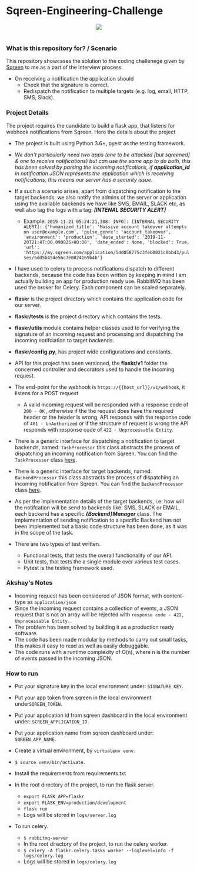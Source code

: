# Sqreen-Engineering-Challenge
<div align="center">
  <img src="https://warehouse-camo.cmh1.psfhosted.org/ff0cff6b90e14dae12ba8f267acc4694632db0cf/68747470733a2f2f73717265656e2d6173736574732e73332d65752d776573742d312e616d617a6f6e6177732e636f6d2f6c6f676f732f73717265656e2d6c6f676f2d3236342d312e737667"><br><br>
</div>

### What is this repository for? / Scenario ###

This repository showcases the solution to the coding challenege given by [Sqreen](https://www.sqreen.com/) to me as a part of the interview process.

- On receiving a notification the application should
    - Check that the signature is correct.
    - Redispatch the notification to multiple targets (e.g. log, email, HTTP, SMS, Slack).
    

### Project Details ###

The project requires the candidate to build a flask app, that listens for webhook notifications from Sqreen. Here the details about the project
  
 - The project is built using Python 3.6+, pyest as the testing framework.
 
 - *We don't particularly need two apps (one to be attacked [but sqreened] & one to receive notifications) but can use the same app to do both, this has been solved by parsing the incoming notifications, if **application_id** in notification JSON represents the application which is receiving notifications, this means our server has a security issue*.
  - If a such a scenario arises, apart from dispatching notification to the target backends, we also notify the admins of the server or application using the available backends we have like SMS, EMAIL, SLACK etc, as well also tag the logs with a tag: ***[INTENAL SECURITY ALERT]***
    - Example: ```2019-11-21 05:24:21,308: INFO]: [INTERNAL SECURITY ALERT]: {'humanized_title': 'Massive account takeover attempts on user@example.com', 'pulse_genre': 'account_takeover', 'environment': 'production', 'date_started': '2019-11-20T21:47:00.090825+00:00', 'date_ended': None, 'blocked': True, 'url': 'https://my.sqreen.com/application/5dd058775c3feb0021c0bb43/pulses/5dd5b454e56c7e0024169b4b'} ```
 
 - I have used to celery to process notifications dispatch to different backends, because the code has been written by keeping in mind I am actually building an app for production ready use. RabbitMQ has been used the broker for Celery. Each component can be scaled separately.
 
 - **flaskr** is the project directory which contains the application code for our server.
 
 - **flaskr/tests** is the project directory which contains the tests.
 
 - **flaskr/utils** module contains helper classes used to for verifying the signature of an incoming request and processing and dispatching the incoming notifciation to target backends.
 
 - **flaskr/config.py**, has project wide configurations and constants.
 
 - API for this project has been versioned, the **flaskr/v1** folder the concerned controller and decorators used to handle the incoming request.
 
 - The end-point for the webhook is ```https://{{host_url}}/v1/webhook```, it listens for a POST request
   - A valid incoming request will be responded with a response code of ```200 - OK``` , otherwise if the the request does have the required header or the header is wrong, API responds with the response code of ```401 - UnAuthorized``` or if the structure of request is wrong the API responds with response code of ```422 - Unprocessable Entity```.
 
 - There is a generic interface for dispatching a notification to target backends, named: ```TaskProcessor``` this class abstracts the process of dispatching an incoming notification from Sqreen. You can find the ```TaskProcessor``` class [here](https://github.com/akshaysharma096/Sqreen-Engineering-Challenge/blob/master/flaskr/utils/task_processing.py).
 
 - There is a generic interface for target backends, named: ```BackendProcessor``` this class abstracts the process of dispatching an incoming notification from Sqreen. You can find the ```BackendProcessor``` class [here](https://github.com/akshaysharma096/Sqreen-Engineering-Challenge/blob/master/flaskr/backends/backend_processor.py).
 
 - As per the implementation details of the target backends, i.e: how will the notifcation will be send to backends like: SMS, SLACK or EMAIL, each backend has a specific ***{Backend}Manager*** class. The implementation of sending notification to a specific Backend has not been implemented but a basic code structure has been done, as it was in the scope of the task. 

- There are two types of test written.
  - Functional tests, that tests the overall functionality of our API.
  - Unit tests, that tests the a single module over various test cases. 
  - Pytest is the testing framework used.
 
 
### Akshay's Notes ###

- Incoming request has been considered of JSON format, with content-type as ```application/json```
- Since the incoming request contains a collection of events, a JSON request that is not an array will be rejected with ```response code - 422, Unprocessable Entity.```.
- The problem has been solved by building it as a production ready software.
- The code has been made modular by methods to carry out small tasks, this makes it easy to read as well as easily debuggable.
- The code runs with a runtime complexity of O(n), where n is the number of events passed in the incoming JSON.


### How to run ###
- Put your signature key in the local environment under: ```SIGNATURE_KEY```.
- Put your app token from sqreen in the local environment under```SQREEN_TOKEN```.
- Put your application id from sqreen dashboard in the local environment under: ```SCREEN_APPLICATION_ID```
- Put your application name from sqreen dashboard under: ```SQREEN_APP_NAME```.
- Create a virtual environment, by ```virtualenv venv```.
- ```$ source venv/bin/activate```.
- Install the requirements from requirements.txt
- In the root directory of the project, to run the flask server.
  - ```export FLASK_APP=flaskr```
  - ```export FLASK_ENV=production/development```
  - ```flask run```
  - Logs will be stored in ```logs/server.log```
  
- To run celery.
  - ```$ rabbitmq-server```
  - In the root directory of the project, to run the celery worker.
   - ```$ celery -A flaskr.celery.tasks worker --loglevel=info -f logs/celery.log```
  -  Logs will be stored in ```logs/celery.log```


